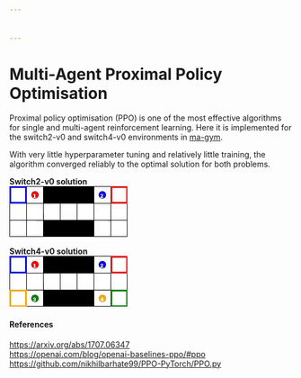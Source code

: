 ```yaml
---


---
```


<h1 id="multi-agent-proximal-policy-optimisation">Multi-Agent Proximal Policy Optimisation</h1>
<p>Proximal policy optimisation (PPO) is one of the most effective algorithms for single and multi-agent reinforcement learning. Here it is implemented for the switch2-v0 and switch4-v0 environments in <a href="https://github.com/koulanurag/ma-gym">ma-gym</a>.</p>
<p>With very little hyperparameter tuning and relatively little training, the algorithm converged reliably to the optimal solution for both problems.</p>
<p><strong>Switch2-v0 solution</strong><br>
<img src="switch2-v0.gif" alt=""></p>
<p><strong>Switch4-v0 solution</strong><br>
<img src="switch4-v0.gif" alt=""></p>
<h4 id="references">References</h4>
<p><a href="https://arxiv.org/abs/1707.06347">https://arxiv.org/abs/1707.06347</a><br>
<a href="https://openai.com/blog/openai-baselines-ppo/#ppo">https://openai.com/blog/openai-baselines-ppo/#ppo</a><br>
<a href="https://github.com/nikhilbarhate99/PPO-PyTorch/blob/master/PPO.py">https://github.com/nikhilbarhate99/PPO-PyTorch/PPO.py</a></p>

